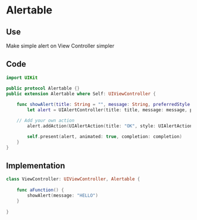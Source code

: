 # Alertable

## Use

Make simple alert on View Controller simpler

## Code

```Swift
import UIKit

public protocol Alertable {}
public extension Alertable where Self: UIViewController {
    
    func showAlert(title: String = "", message: String, preferredStyle: UIAlertController.Style = .alert, completion: (() -> Void)? = nil) {
        let alert = UIAlertController(title: title, message: message, preferredStyle: .alert)

	// Add your own action
        alert.addAction(UIAlertAction(title: "OK", style: UIAlertAction.Style.default, handler: nil))

        self.present(alert, animated: true, completion: completion)
    }
}
```

## Implementation
```Swift
class ViewController: UIViewController, Alertable {
    
    func aFunction() {
        showAlert(message: "HELLO")
    }
    
}
```